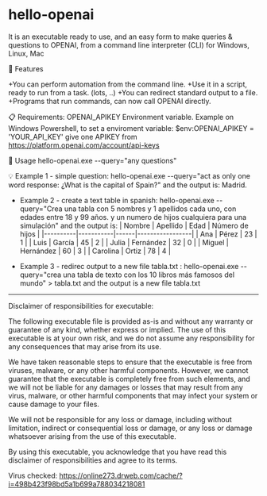 # hello-openai
It is an executable ready to use, and an easy form to make queries & questions to OPENAI, from a command line interpreter (CLI) for Windows, Linux, Mac

🚀 Features

+You can perform automation from the command line.
+Use it in a script, ready to run from a task. (lots, ..)
+You can redirect standard output to a file.
+Programs that run commands, can now call OPENAI directly.

📋 Requirements: 
OPENAI_APIKEY Environment variable. Example on Windows Powershell, to set a enviroment variable: $env:OPENAI_APIKEY = 'YOUR_API_KEY'
give one APIKEY from https://platform.openai.com/account/api-keys

🔧 Usage
hello-openai.exe --query="any questions"

💡 Example 1 - simple question:
  hello-openai.exe --query="act as only one word response: ¿What is the capital of Spain?"
and the output is:
  Madrid.
  
* Example 2 - create a text table in spanish:
  hello-openai.exe --query="Crea una tabla con 5 nombres y 1 apellidos cada uno, con edades entre 18 y 99 años. y un numero de hijos cualquiera para una simulación"
and the output is:
| Nombre   | Apellido  | Edad | Número de hijos |
|----------|-----------|------|-----------------|
| Ana      | Pérez     | 23   | 1               |
| Luis     | García    | 45   | 2               |
| Julia    | Fernández | 32   | 0               |
| Miguel   | Hernández | 60   | 3               |
| Carolina | Ortiz     | 78   | 4               |

* Example 3 - redirec output to a new file tabla.txt :
  hello-openai.exe --query="crea una tabla de texto con los 10 libros más famosos del mundo" > tabla.txt
and the output is a new file tabla.txt

--------------------------------------------------------------------
Disclaimer of responsibilities for executable:

The following executable file is provided as-is and without any warranty or guarantee of any kind, whether express or implied. The use of this executable is at your own risk, and we do not assume any responsibility for any consequences that may arise from its use.

We have taken reasonable steps to ensure that the executable is free from viruses, malware, or any other harmful components. However, we cannot guarantee that the executable is completely free from such elements, and we will not be liable for any damages or losses that may result from any virus, malware, or other harmful components that may infect your system or cause damage to your files.

We will not be responsible for any loss or damage, including without limitation, indirect or consequential loss or damage, or any loss or damage whatsoever arising from the use of this executable.

By using this executable, you acknowledge that you have read this disclaimer of responsibilities and agree to its terms.

Virus checked: https://online273.drweb.com/cache/?i=498b423f98bd5a1b699a788034218081

